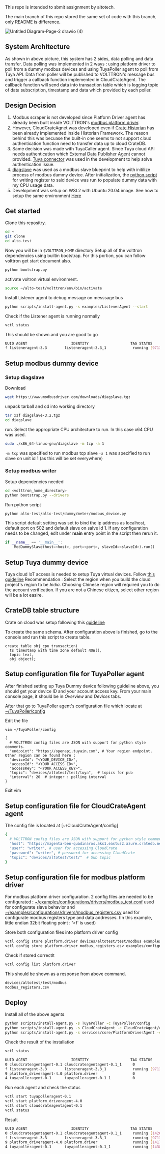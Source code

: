 This repo is intended to sbmit assignment by altotech.

The main branch of this repo stored the same set of code with this branch, only README is difference.


![Untitled Diagram-Page-2 drawio (4)](https://user-images.githubusercontent.com/78077500/196720082-48fef0c7-aaf2-4050-bd90-b5fd8ac35b4d.png)


## System Architecture
As shown in above picture, this system has 2 sides, data polling and data transfer.
Data polling was implemented in 2 ways : using platform driver to poll from a dummy modbus devices and using TuyaPoller agent to poll from Tuya API.
Data from poller will be published to VOLTTRON's message bus and trigger a callback function implemented in CloudCrateAgent.
The callback function will send data into transaction table which is logging topic of data subscription, timestamp and data which provided by each poller.


## Design Decision

1. Modbus scraper is not developed since Platform Driver agent has already been built inside VOLTTRON's [modbus platform driver](https://volttron.readthedocs.io/en/stable/agent-framework/driver-framework/modbus/modbus-driver.html).
2. However, CloudCrateAgnet was developed even if [Crate Historian](https://volttron.readthedocs.io/en/main/agent-framework/historian-agents/crate/crate-historian.html#crate-historian) has been already implemented inside Historian Framework. The reason behind this was becuase the          built-in one seems to not support cloud authentication function need to transfer data up to cloud CrateDB.
3. Same decision was made with TuyaCaller agent. Since Tuya cloud API needs authentication which [External Data Publisher Agent](https://volttron.readthedocs.io/en/main/agent-framework/core-service-agents/external-data/external-data.html) cannot provided. [Tuya connector](https://github.com/tuya/tuya-connector-python) was used in the development to help solve authentication issue.
4. [diagslave](https://www.modbusdriver.com/diagslave.html) was used as a modbus slave blueprint to help with initilize process of modbus dummy device. After initialization, the [python script](https://github.com/anoot-k/alto-test/blob/main/alto-test/dummy/meter/modbus_device.py) for writing register to said device was run to populate dummy data with my CPU usage data.
5. Development was setup on WSL2 with Ubuntu 20.04 image. See how to setup the same environment [Here](https://ubuntu.com/tutorials/install-ubuntu-on-wsl2-on-windows-10#1-overview)


## Get started
Clone this repositry.
```sh
cd ~
git clone 
cd alto-test
```
Now you will be in `$VOLTTRON_HOME` directory
Setup all of the volttron dependencies using builtin bootstrap. For this portion, you can follow volttron get start document also.
```sh
python bootstrap.py
```
activate voltron virtual environment.
```sh
source ~/alto-test/volttron/env/bin/activate
```
Install Listener agent to debug message on messsage bus
```sh
python scripts/install-agent.py -s examples/ListenerAgent --start
```
Check if the Listener agent is running normally
```sh
vctl status
```
This should be shown and you are good to go
```sh
UUID AGENT                    IDENTITY                   TAG STATUS          HEALTH
f listeneragent-3.3        listeneragent-3.3_1            running [9713]  GOOD
```


## Setup modbus dummy device

### Setup diagslave
Download
```sh
wget https://www.modbusdriver.com/downloads/diagslave.tgz
```
unpack tarball and cd into working directory
```sh
tar xzf diagslave-3.2.tgz
cd diagslave
```
run. Select the appropriate CPU architecture to run. In this case x64 CPU was used.
```sh
sudo ./x86_64-linux-gnu/diagslave -m tcp -a 1
```
`-m tcp` was specified to run modbus tcp slave
`-a 1` was specified to run slave on unit id 1 (as this will be set everywhere)

### Setup modbus writer
Setup dependencies needed
```sh
cd <volttron_home_directory>
python bootstrap.py --drivers
```
Run python script
```sh
python alto-test/alto-test/dummy/meter/modbus_device.py
```
This script default setting was set to bind the ip address as localhost, default port on 502 and default slave on salve id 1.
If any configuration needs to be changed, edit under __main__ entry point in the script then rerun it.

```py
if __name__ == '__main__':
    ModDummySlave(host=<host>, port=<port>, slaveId=<slaveId>).run()
```


## Setup Tuya dummy device

Tuya cloud IoT access is needed to setup Tuya virtual devices. Follow [this guideline](https://developer.tuya.com/en/docs/iot/quick-start1?id=K95ztz9u9t89n)
Recommendation : Select the region when you build the cloud project's region to be *India*. Choosing Chinese region will required you to do the account verification. If you are not a Chinese citizen, select other region will be a lot easire.
## CrateDB table structure
Crate on cloud was setup following this [guideline](https://crate.io/blog/visualizing-time-series-data-with-grafana-and-cratedb)

To create the same schema. After configuration above is finished, go to the console and run this script to create table.
```
create table obj_cpu_transaction(
  ts timestamp with time zone default NOW(),
  topic text,
  obj object);
```


## Setup configuration file for TuyaPoller agent

After finished setting up Tuya Dummy device following guideline above, you should get your device ID and your account access key. From your main console page, it should be in *Overview* and *Devices* tabs.

After that go to TuyaPoller agent's configuration file which locate at [~/TuyaPoller/config](https://github.com/anoot-k/alto-test/blob/main/TuyaPoller/config)

Edit the file
```sh
vim ~/TuyaPoller/config
```
```
{
  # VOLTTRON config files are JSON with support for python style comments.
  "endpoint": "https://openapi.tuyain.com", # Your region endpoint. Other region can be found here :  
  "deviceId": "<YOUR_DEVICE_ID>",
  "accessId": "<YOUR_ACCESS_ID>",
  "accessKey": "<YOUR ACCESS_KEY>",
  "topic": "devices/altotest/test/tuya",  # topics for pub
  "interval": 20  # integer : polling interval
}
```
Exit vim


## Setup configuration file for CloudCrateAgent agent

The config file is located at [~/CloudCrateAgent/config]
```sh
{
  # VOLTTRON config files are JSON with support for python style comments.
  "host": "https://magenta-ben-quadinaros.aks1.eastus2.azure.cratedb.net:4200/",  # Hostname for crateDB instances
  "user": "writer", # user for accessing CloudCrate
  "password": "writer", # password for accessing CloudCrate
  "topic": "devices/altotest/test/"  # Sub topic
}
```


## Setup configuration file for modbus platform driver
For modbus platform driver configuration. 2 config files are needed to be configurated : [~/examples/configurations/drivers/modbus_test.conf](https://github.com/anoot-k/alto-test/blob/assignment-branch/examples/configurations/drivers/modbus_test.conf) used for configurate slave behavior and [~/examples/configurations/drivers/modbus_registers.csv](https://github.com/anoot-k/alto-test/blob/assignment-branch/examples/configurations/drivers/modbus_registers.csv) used for configurate modbus registers type and data addresses. (In this example, little endian 32bit floating point : '<f' is used)

Store both configuration files into platform driver config
```sh
vctl config store platform.driver devices/altotest/test/modbus examples/configurations/drivers/modbus_test.conf
vctl config store platform.driver modbus_registers.csv examples/configurations/drivers/modbus_registers.csv --csv
```
Check if stored correctlt
```sh
vctl config list platform.driver
```
This should be shown as a response from above command.
```sh
devices/altotest/test/modbus
modbus_registers.csv
```


## Deploy

Install all of the above agents
```sh
python scripts/install-agent.py -s TuyaPoller -c TuyaPoller/config
python scripts/install-agent.py -s CloudCrateAgent -c CloudCrateAgent/config
python scripts/install-agent.py -s services/core/PlatformDriverAgent -c services/core/PlatformDriverAgent/platform-driver.agent
```
Check the result of the installation
```sh
vctl status
```
```sh
UUID AGENT                    IDENTITY                   TAG STATUS          HEALTH
0 cloudcrateagentagent-0.1 cloudcrateagentagent-0.1_1     0               
f listeneragent-3.3        listeneragent-3.3_1            running [9713]  GOOD
9 platform_driveragent-4.0 platform.driver                0               
4 tuyapolleragent-0.1      tuyapolleragent-0.1_1          0               
```
Run each agent and check the status
```sh
vctl start tuyapolleragent-0.1
vctl start platform_driveragent-4.0
vctl start cloudcrateagentagent-0.1
vctl status
```
Result
```sh
UUID AGENT                    IDENTITY                   TAG STATUS          HEALTH
0 cloudcrateagentagent-0.1 cloudcrateagentagent-0.1_1     running [14268] GOOD
f listeneragent-3.3        listeneragent-3.3_1            running [9713]  GOOD
9 platform_driveragent-4.0 platform.driver                running [14174] GOOD
4 tuyapolleragent-0.1      tuyapolleragent-0.1_1          running [14386] GOOD
```





